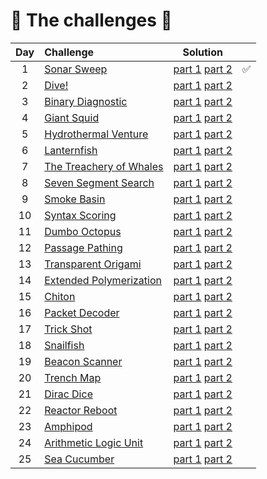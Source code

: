 # :tada: The challenges :gift:
| Day | Challenge | Solution ||
|:---:|:---|:---:|:---:|
| 1 | [Sonar Sweep](https://adventofcode.com/2021/day/1) | [part 1](./src/day01/part1.py) [part 2](./src/day01/part2.py) | :white_check_mark: |
| 2 | [Dive!](https://adventofcode.com/2021/day/2) | [part 1](./src/day02/part1.py) [part 2](./src/day02/part2.py) |
| 3 | [Binary Diagnostic](https://adventofcode.com/2021/day/3) | [part 1](./src/day03/part1.py) [part 2](./src/day03/part2.py) |
| 4 | [Giant Squid](https://adventofcode.com/2021/day/4) | [part 1](./src/day04/part1.py) [part 2](./src/day04/part2.py) |
| 5 | [Hydrothermal Venture](https://adventofcode.com/2021/day/5) | [part 1](./src/day05/part1.py) [part 2](./src/day05/part2.py) |
| 6 | [Lanternfish](https://adventofcode.com/2021/day/6) | [part 1](./src/day06/part1.py) [part 2](./src/day06/part2.py) |
| 7 | [The Treachery of Whales](https://adventofcode.com/2021/day/7) | [part 1](./src/day07/part1.py) [part 2](./src/day07/part2.py) |
| 8 | [Seven Segment Search](https://adventofcode.com/2021/day/8) | [part 1](./src/day08/part1.py) [part 2](./src/day08/part2.py) |
| 9 | [Smoke Basin](https://adventofcode.com/2021/day/9) | [part 1](./src/day09/part1.py) [part 2](./src/day09/part2.py) |
| 10 | [Syntax Scoring](https://adventofcode.com/2021/day/10) | [part 1](./src/day10/part1.py) [part 2](./src/day10/part2.py) |
| 11 | [Dumbo Octopus](https://adventofcode.com/2021/day/11) | [part 1](./src/day11/part1.py) [part 2](./src/day11/part2.py) |
| 12 | [Passage Pathing](https://adventofcode.com/2021/day/12) | [part 1](./src/day12/part12.py) [part 2](./src/day12/part12.py) |
| 13 | [Transparent Origami](https://adventofcode.com/2021/day/13) | [part 1](./src/day13/part1.py) [part 2](./src/day13/part2.py) |
| 14 | [Extended Polymerization](https://adventofcode.com/2021/day/14) | [part 1](./src/day14/part1.py) [part 2](./src/day14/part2.py) |
| 15 | [Chiton](https://adventofcode.com/2021/day/15) | [part 1](./src/day15/part1.py) [part 2](./src/day15/part2.py) |
| 16 | [Packet Decoder](https://adventofcode.com/2021/day/16) | [part 1](./src/day16/part12.py) [part 2](./src/day16/part12.py) |
| 17 | [Trick Shot](https://adventofcode.com/2021/day/17) | [part 1](./src/day17/part12.py) [part 2](./src/day17/part12.py) |
| 18 | [Snailfish](https://adventofcode.com/2021/day/18) | [part 1](./src/day18/part12.py) [part 2](./src/day18/part12.py) |
| 19 | [Beacon Scanner](https://adventofcode.com/2021/day/19) | [part 1](./src/day19/part1.py) [part 2](./src/day19/part2.py) |
| 20 | [Trench Map](https://adventofcode.com/2021/day/20) | [part 1](./src/day20/part12.py) [part 2](./src/day20/part12.py) |
| 21 | [Dirac Dice](https://adventofcode.com/2021/day/21) | [part 1](./src/day21/part1.py) [part 2](./src/day21/part2.py) |
| 22 | [Reactor Reboot](https://adventofcode.com/2021/day/22) | [part 1](./src/day22/part1.py) [part 2](./src/day22/part2.py) |
| 23 | [Amphipod](https://adventofcode.com/2021/day/23) | [part 1](./src/day23/part1.py) [part 2](./src/day23/part2.py) |
| 24 | [Arithmetic Logic Unit](https://adventofcode.com/2021/day/24) | [part 1](./src/day24/part12.py) [part 2](./src/day24/part12.py) |
| 25 | [Sea Cucumber](https://adventofcode.com/2021/day/25) | [part 1](./src/day25/part1.py) [part 2](./src/day25/part1.py) |
